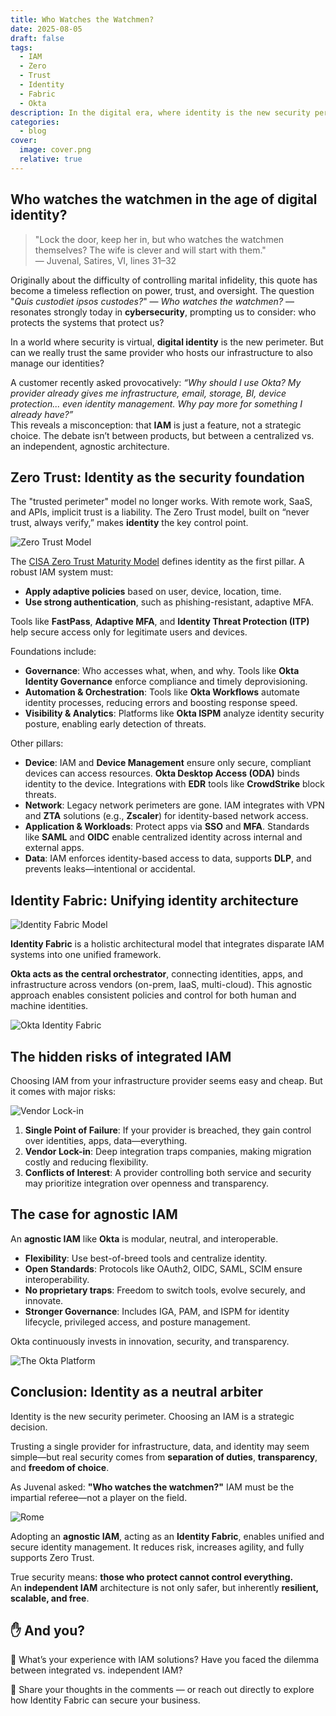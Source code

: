 ```yaml
---
title: Who Watches the Watchmen?
date: 2025-08-05
draft: false
tags:
  - IAM
  - Zero
  - Trust
  - Identity
  - Fabric
  - Okta
description: In the digital era, where identity is the new security perimeter, the Latin phrase "Quis custodiet ipsos custodes?" is more relevant than ever. This article explores the paradox of entrusting identity management to the same provider as your infrastructure, creating risks like single points of failure and vendor lock-in. We advocate for an independent, agnostic IAM strategy based on open standards, enabling a resilient, unified Identity Fabric. A neutral IAM is essential for effectively implementing Zero Trust and protecting a company's entire digital ecosystem.
categories:
  - blog
cover:
  image: cover.png
  relative: true
---
```


## Who watches the watchmen in the age of digital identity?

> "Lock the door, keep her in, but who watches the watchmen themselves? The wife is clever and will start with them."  
> — Juvenal, Satires, VI, lines 31–32

Originally about the difficulty of controlling marital infidelity, this quote has become a timeless reflection on power, trust, and oversight. The question "_Quis custodiet ipsos custodes?_" — _Who watches the watchmen?_ — resonates strongly today in **cybersecurity**, prompting us to consider: who protects the systems that protect us?

In a world where security is virtual, **digital identity** is the new perimeter. But can we really trust the same provider who hosts our infrastructure to also manage our identities?

A customer recently asked provocatively: _“Why should I use Okta? My provider already gives me infrastructure, email, storage, BI, device protection... even identity management. Why pay more for something I already have?”_  
This reveals a misconception: that **IAM** is just a feature, not a strategic choice. The debate isn’t between products, but between a centralized vs. an independent, agnostic architecture.

## Zero Trust: Identity as the security foundation

The "trusted perimeter" model no longer works. With remote work, SaaS, and APIs, implicit trust is a liability. The Zero Trust model, built on “never trust, always verify,” makes **identity** the key control point.

![Zero Trust Model](model-zero-trust.png)

The [CISA Zero Trust Maturity Model](https://www.cisa.gov/zero-trust-maturity-model) defines identity as the first pillar. A robust IAM system must:

- **Apply adaptive policies** based on user, device, location, time.
- **Use strong authentication**, such as phishing-resistant, adaptive MFA.

Tools like **FastPass**, **Adaptive MFA**, and **Identity Threat Protection (ITP)** help secure access only for legitimate users and devices.

Foundations include:

- **Governance**: Who accesses what, when, and why. Tools like **Okta Identity Governance** enforce compliance and timely deprovisioning.
- **Automation & Orchestration**: Tools like **Okta Workflows** automate identity processes, reducing errors and boosting response speed.
- **Visibility & Analytics**: Platforms like **Okta ISPM** analyze identity security posture, enabling early detection of threats.

Other pillars:

- **Device**: IAM and **Device Management** ensure only secure, compliant devices can access resources. **Okta Desktop Access (ODA)** binds identity to the device. Integrations with **EDR** tools like **CrowdStrike** block threats.
- **Network**: Legacy network perimeters are gone. IAM integrates with VPN and **ZTA** solutions (e.g., **Zscaler**) for identity-based network access.
- **Application & Workloads**: Protect apps via **SSO** and **MFA**. Standards like **SAML** and **OIDC** enable centralized identity across internal and external apps.
- **Data**: IAM enforces identity-based access to data, supports **DLP**, and prevents leaks—intentional or accidental.

## Identity Fabric: Unifying identity architecture

![Identity Fabric Model](model-identity-fabric.png)

**Identity Fabric** is a holistic architectural model that integrates disparate IAM systems into one unified framework.

**Okta acts as the central orchestrator**, connecting identities, apps, and infrastructure across vendors (on-prem, IaaS, multi-cloud). This agnostic approach enables consistent policies and control for both human and machine identities.

![Okta Identity Fabric](okta-identity-fabric.png)

## The hidden risks of integrated IAM

Choosing IAM from your infrastructure provider seems easy and cheap. But it comes with major risks:

![Vendor Lock-in](vendor-lock.jpg)

1. **Single Point of Failure**: If your provider is breached, they gain control over identities, apps, data—everything.
2. **Vendor Lock-in**: Deep integration traps companies, making migration costly and reducing flexibility.
3. **Conflicts of Interest**: A provider controlling both service and security may prioritize integration over openness and transparency.

## The case for agnostic IAM

An **agnostic IAM** like **Okta** is modular, neutral, and interoperable.

- **Flexibility**: Use best-of-breed tools and centralize identity.
- **Open Standards**: Protocols like OAuth2, OIDC, SAML, SCIM ensure interoperability.
- **No proprietary traps**: Freedom to switch tools, evolve securely, and innovate.
- **Stronger Governance**: Includes IGA, PAM, and ISPM for identity lifecycle, privileged access, and posture management.

Okta continuously invests in innovation, security, and transparency.

![The Okta Platform](okta-identity-fabric.png)

## Conclusion: Identity as a neutral arbiter

Identity is the new security perimeter. Choosing an IAM is a strategic decision.

Trusting a single provider for infrastructure, data, and identity may seem simple—but real security comes from **separation of duties**, **transparency**, and **freedom of choice**.

As Juvenal asked: **"Who watches the watchmen?"** IAM must be the impartial referee—not a player on the field.

![Rome](rome.png)

Adopting an **agnostic IAM**, acting as an **Identity Fabric**, enables unified and secure identity management. It reduces risk, increases agility, and fully supports Zero Trust.

True security means: **those who protect cannot control everything.**  
An **independent IAM** architecture is not only safer, but inherently **resilient, scalable, and free**.

## ✋ And you?

📣 What’s your experience with IAM solutions? Have you faced the dilemma between integrated vs. independent IAM?

💬 Share your thoughts in the comments — or reach out directly to explore how Identity Fabric can secure your business.

